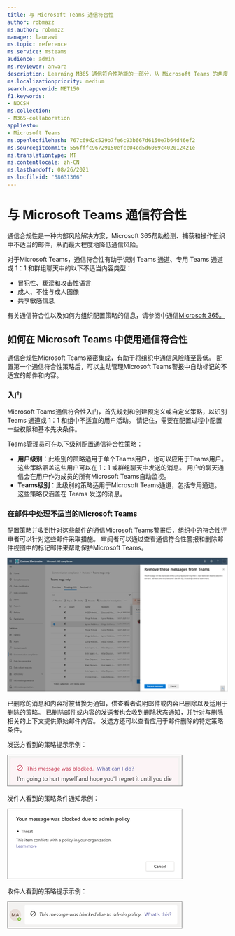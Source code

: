 ```yaml
---
title: 与 Microsoft Teams 通信符合性
author: robmazz
ms.author: robmazz
manager: laurawi
ms.topic: reference
ms.service: msteams
audience: admin
ms.reviewer: anwara
description: Learning M365 通信符合性功能的一部分，从 Microsoft Teams 的角度来看， (是内部风险解决方案集的一) 。
ms.localizationpriority: medium
search.appverid: MET150
f1.keywords:
- NOCSH
ms.collection:
- M365-collaboration
appliesto:
- Microsoft Teams
ms.openlocfilehash: 767c69d2c529b7fe6c93b667d6150e7b64d46ef2
ms.sourcegitcommit: 556fffc96729150efcc04cd5d6069c402012421e
ms.translationtype: MT
ms.contentlocale: zh-CN
ms.lasthandoff: 08/26/2021
ms.locfileid: "58631366"
---
```

# <a name="communication-compliance-with-microsoft-teams"></a>与 Microsoft Teams 通信符合性

通信合规性是一种内部风险解决方案，Microsoft 365帮助检测、捕获和操作组织中不适当的邮件，从而最大程度地降低通信风险。

对于Microsoft Teams，通信符合性有助于识别 Teams 通道、[](/microsoft-365/compliance/communication-compliance-feature-reference)专用 Teams 通道或 1：1 和群组聊天中的以下不适当内容类型：

- 冒犯性、亵渎和攻击性语言
- 成人、不性与成人图像
- 共享敏感信息

有关通信符合性以及如何为组织配置策略的信息，请参阅中通信[Microsoft 365。](/microsoft-365/compliance/communication-compliance)

## <a name="how-to-use-communication-compliance-in-microsoft-teams"></a>如何在 Microsoft Teams 中使用通信符合性

通信合规性Microsoft Teams紧密集成，有助于将组织中通信风险降至最低。 配置第一个通信符合性策略后，可以主动管理Microsoft Teams警报中自动标记的不适宜的邮件和内容。

### <a name="getting-started"></a>入门

Microsoft Teams通信符合性入门，首先规划和创建预定义或自定义策略，[](/microsoft-365/compliance/communication-compliance-plan)以识别 Teams 通道或 1：1 和组中不适宜的用户活动。 请记住，需要在配置过程中配置一些权限[](/microsoft-365/compliance/communication-compliance-configure)和基本先决条件。

Teams管理员可在以下级别配置通信符合性策略：

- **用户级别**：此级别的策略适用于单个Teams用户，也可以应用于Teams用户。 这些策略涵盖这些用户可以在 1：1 或群组聊天中发送的消息。 用户的聊天通信会在用户作为成员的所有Microsoft Teams自动监视。
- **Teams级别**：此级别的策略适用于Microsoft Teams通道，包括专用通道。 这些策略仅涵盖在 Teams 发送的消息。

### <a name="act-on-inappropriate-messages-in-microsoft-teams"></a>在邮件中处理不适当的Microsoft Teams

配置策略并收到针对这些邮件的通信Microsoft Teams警报后，组织中的符合性评审者可以针对这些邮件采取措施。 审阅者可以通过查看通信符合性警报和删除邮件视图中的标记邮件来帮助保护Microsoft Teams。

![删除邮件Teams](./media/communication-compliance-remove-teams-message.png)

已删除的消息和内容将被替换为通知，供查看者说明邮件或内容已删除以及适用于删除的策略。 已删除邮件或内容的发送者也会收到删除状态通知，并针对与删除相关的上下文提供原始邮件内容。 发送方还可以查看应用于邮件删除的特定策略条件。

发送方看到的策略提示示例：

![发件人的策略提示](./media/communication-compliance-warning-1.png)

发件人看到的策略条件通知示例：

![发件人的策略条件信息](./media/communication-compliance-warning-2.png)

收件人看到的策略提示示例：

![收件人的策略提示](./media/communication-compliance-warning-3.png)